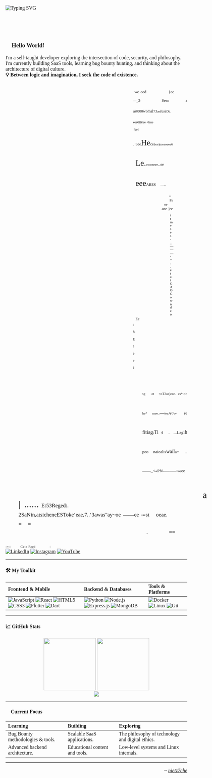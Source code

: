 <img align="left" src="https://readme-typing-svg.herokuapp.com?font=Fira+Code&pause=1000&color=54A6FF&width=435&lines=nietz7che;Self-taught+Developer;SaaS+Builder;Digital+Philosopher" alt="Typing SVG" />

<br>
<br>
<br>
<br>
<br>

### 👋 Hello World!

I'm a self-taught developer exploring the intersection of code, security, and philosophy. I'm currently building SaaS tools, learning bug bounty hunting, and thinking about the architecture of digital culture.

**💡 Between logic and imagination, I seek the code of existence.**

<!-- Image -->
<html><head><meta http-equiv="Content-Type" content="text/html; charset=utf-8" /><meta http-equiv="Content-Style-Type" content="text/css" /><meta name="generator" content="Aspose.Words for .NET 25.8.0" /><title></title><style type="text/css">body { font-family:'Times New Roman'; font-size:12pt }p { margin:0pt }li { margin-top:0pt; margin-bottom:0pt }</style></head><body><div><p style="margin-top:28.6pt; margin-left:306.55pt; text-align:justify; line-height:10.95pt"><span style="font-family:Calibri; font-size:9pt">we</span><span style="font-family:Calibri; font-size:9pt; letter-spacing:1.65pt"> </span><span style="font-family:Calibri; font-size:9pt">ood</span><span style="font-family:Calibri; font-size:9pt; letter-spacing:51.05pt"> </span><span style="font-family:Calibri; font-size:9pt">{oe</span></p><p style="margin-top:2.85pt; margin-left:303.3pt; text-align:justify; line-height:24.5pt"><span style="font-family:Calibri; font-size:8pt">—_</span><span style="font-family:Calibri; font-size:9pt">3</span><span style="font-family:Calibri; font-size:8pt">-</span><span style="font-family:Calibri; font-size:9pt; letter-spacing:12.55pt"> </span><span style="font-family:Calibri; font-size:9pt">Seen</span><span style="font-family:Calibri; font-size:9pt; letter-spacing:2.85pt"> </span><span style="font-family:Calibri; font-size:9pt">a</span><span style="font-family:Calibri; font-size:9pt; letter-spacing:7.45pt"> </span><span style="font-family:Calibri; font-size:9pt">ast000womal73</span><span style="font-family:Calibri; font-size:8pt">ae</span><span style="font-family:Calibri; font-size:9pt">ruse</span><span style="font-family:Calibri; font-size:8pt">Dt.</span><span style="font-family:Calibri; font-size:8pt; letter-spacing:27.8pt"> </span><span style="font-family:Calibri; font-size:8pt">eer</span><span style="font-family:Calibri; font-size:9pt">one</span><span style="font-family:Calibri; font-size:8pt">ee +hue</span></p><p style="margin-left:306.55pt; text-align:justify; line-height:9.75pt"><span style="font-family:Calibri; font-size:8pt">bel</span></p><p style="margin-top:4.05pt; margin-left:309pt; text-indent:-5.7pt; text-align:justify; line-height:44.3pt; -aw-import:list-item; -aw-list-level-number:0; -aw-list-number-format:'.'; -aw-list-number-styles:'bullet'; -aw-list-padding-sml:3.43pt"><span style="-aw-import:ignore"><span style="font-family:Calibri; font-size:9pt"><span>.</span></span><span style="width:3.43pt; font:7pt 'Times New Roman'; display:inline-block; -aw-import:spaces">&#xa0; </span></span><span style="font-family:Calibri; font-size:9pt">See</span><span style="font-family:Calibri; font-size:19pt">He</span><span style="font-family:Calibri; font-size:9pt">cea</span><span style="font-family:Calibri; font-size:8pt">oe)mesoeee6</span><span style="font-family:Calibri; font-size:19pt"> Le.</span><span style="font-family:Calibri; font-size:8pt">owoneee...</span><span style="font-family:Calibri; font-size:9pt">ee</span><span style="font-family:Calibri; font-size:19pt; letter-spacing:7pt"> </span><span style="font-family:Calibri; font-size:19pt">eee</span><span style="font-family:Calibri; font-size:9pt">ARES</span><span style="font-family:Calibri; font-size:8pt; letter-spacing:8.75pt"> </span><span style="font-family:Calibri; font-size:8pt">—</span><span style="font-family:Calibri; font-size:9pt">..</span></p><p style="margin-top:0.05pt; margin-left:388.45pt; text-align:justify; line-height:9.75pt"><span style="font-family:Calibri; font-size:8pt">=</span></p><p style="margin-left:390.05pt; text-align:justify; line-height:9.75pt"><span style="font-family:Calibri; font-size:8pt">Fs</span></p><p style="margin-left:377.1pt; text-align:justify; line-height:9.75pt"><span style="font-family:Calibri; font-size:8pt">oe</span></p><p style="margin-left:371.4pt; text-align:justify; line-height:10.95pt"><span style="font-family:Calibri; font-size:9pt">ane</span><span style="font-family:Calibri; font-size:9pt; letter-spacing:1.5pt"> </span><span style="font-family:Calibri; font-size:9pt">|ee</span></p><p style="margin-top:6.2pt; margin-right:117.85pt; margin-left:390.9pt; text-align:justify; line-height:8.1pt"><span style="font-family:Calibri; font-size:8pt">ttmeses</span><span style="font-family:Calibri; font-size:8pt; letter-spacing:17.65pt"> </span><span style="font-family:Calibri; font-size:8pt">-_—</span><span style="font-family:Calibri; font-size:8pt; letter-spacing:0.75pt"> </span><span style="font-family:Calibri; font-size:8pt">——-+ </span><span style="font-family:Calibri; font-size:8pt; letter-spacing:0.25pt">..et</span><span style="font-family:Calibri; font-size:8pt; letter-spacing:1.25pt"> </span><span style="font-family:Calibri; font-size:8pt">atGAOGowndeo</span></p><p style="margin-top:0.65pt; margin-left:309pt; text-align:justify; line-height:10.95pt"><span style="font-family:Calibri; font-size:9pt">Ee</span></p><p style="margin-top:0.05pt; margin-right:242.2pt; margin-left:302.5pt; text-indent:0.8pt; line-height:17pt"><span style="font-family:Calibri; font-size:9pt">:</span><span style="font-family:Calibri; font-size:9pt; letter-spacing:13.4pt"> </span><span style="font-family:Calibri; font-size:9pt">hE</span><span style="font-family:Calibri; font-size:9pt; letter-spacing:1pt"> </span><span style="font-family:Calibri; font-size:9pt">ree i</span></p><p style="margin-top:31.05pt; margin-left:325.2pt; text-align:justify; line-height:44.35pt"><span style="font-family:Calibri; font-size:8pt">sg</span><span style="font-family:Calibri; font-size:8pt; letter-spacing:9.15pt"> </span><span style="font-family:Calibri; font-size:8pt">ot</span><span style="font-family:Calibri; font-size:8pt; letter-spacing:5.1pt"> </span><span style="font-family:Calibri; font-size:8pt">=oT2oe)eee.</span><span style="font-family:Calibri; font-size:8pt; letter-spacing:0.25pt"> </span><span style="font-family:Calibri; font-size:8pt">es*.&gt;&gt;</span><span style="font-family:Calibri; font-size:8pt; letter-spacing:1.5pt"> </span><span style="font-family:Calibri; font-size:8pt">he*</span><span style="font-family:Calibri; font-size:8pt; letter-spacing:3.15pt"> </span><span style="font-family:Calibri; font-size:8pt">mee..</span><span style="font-family:Calibri">—</span><span style="font-family:Calibri; font-size:8pt">|ee</span><span style="font-family:Calibri; font-size:10pt">A</span><span style="font-family:Calibri; font-size:8pt">©o-</span><span style="font-family:Calibri; font-size:10pt; letter-spacing:8.1pt"> </span><span style="font-family:Calibri; font-size:10pt">re</span><span style="font-family:Calibri; letter-spacing:1.8pt"> </span><span style="font-family:Calibri">fitiag</span><span style="font-family:Calibri; font-size:10pt">;</span><span style="font-family:Calibri">Ti</span><span style="font-family:Calibri; font-size:10pt; letter-spacing:2.1pt"> </span><span style="font-family:Calibri; font-size:10pt">4</span><span style="font-family:Calibri; font-size:10pt; letter-spacing:9.7pt"> </span><span style="font-family:Calibri; font-size:10pt">.</span><span style="font-family:Calibri; font-size:8pt; letter-spacing:6.2pt"> </span><span style="font-family:Calibri; font-size:8pt">....</span><span style="font-family:Calibri; font-size:10pt">Lag</span><span style="font-family:Calibri">ih</span><span style="font-family:Calibri; font-size:10pt; letter-spacing:1.65pt"> </span><span style="font-family:Calibri; font-size:10pt">peo</span><span style="font-family:Calibri; font-size:10pt; letter-spacing:3pt"> </span><span style="font-family:Calibri; font-size:10pt">naiealis</span><span style="font-family:Calibri">wail</span><span style="font-family:Calibri; font-size:10pt">a=</span><span style="font-family:Calibri; font-size:8pt; letter-spacing:5.45pt"> </span><span style="font-family:Calibri; font-size:8pt">...</span><span style="font-family:Calibri; font-size:10pt">——_&lt;«PN</span><span style="font-family:Calibri; font-size:8pt">————=oe</span><span style="font-family:Calibri; font-size:10pt">ee</span></p><p style="margin-top:23.7pt; margin-right:3.75pt; margin-left:30.8pt; text-indent:437.9pt; line-height:22pt"><span style="font-family:Calibri; font-size:22pt">a</span><span style="font-family:Calibri; font-size:22pt; letter-spacing:27.45pt"> </span><span style="font-family:Calibri; font-size:22pt">|</span><span style="font-family:Calibri; font-size:22pt; letter-spacing:3.55pt"> </span><span style="font-family:Calibri; font-size:22pt; letter-spacing:0.35pt">...... </span><span style="font-family:Calibri; font-size:13pt">E:53Reged:.</span><span style="font-family:Calibri; font-size:13pt; letter-spacing:268.7pt"> </span><span style="font-family:Calibri; font-size:13pt">2SaNin,atsicheneESToke‘eae,7..‘3awas"ay~oe</span><span style="font-family:Calibri; font-size:13pt; letter-spacing:2.4pt"> </span><span style="font-family:Calibri; font-size:13pt">——ee</span><span style="font-family:Calibri; font-size:13pt; letter-spacing:1.95pt"> </span><span style="font-family:Calibri; font-size:13pt">-«st</span><span style="font-family:Calibri; font-size:13pt; letter-spacing:12.75pt"> </span><span style="font-family:Calibri; font-size:13pt">oeae.</span><span style="font-family:Calibri; font-size:13pt; letter-spacing:35.95pt"> </span><span style="font-family:Calibri; font-size:13pt">=</span><span style="font-family:Calibri; font-size:13pt; letter-spacing:11.65pt"> </span><span style="font-family:Calibri; font-size:13pt">=</span></p><p style="margin-left:388.45pt; text-indent:-53.5pt; text-align:justify; line-height:15.85pt; -aw-import:list-item; -aw-list-level-number:0; -aw-list-number-format:'.'; -aw-list-number-styles:'bullet'; -aw-list-padding-sml:50.22pt"><span style="-aw-import:ignore"><span style="font-family:Calibri; font-size:13pt"><span>.</span></span><span style="width:50.22pt; font:7pt 'Times New Roman'; display:inline-block; -aw-import:spaces">&#xa0;&#xa0;&#xa0;&#xa0;&#xa0;&#xa0;&#xa0;&#xa0;&#xa0;&#xa0;&#xa0;&#xa0;&#xa0;&#xa0;&#xa0;&#xa0;&#xa0;&#xa0;&#xa0;&#xa0;&#xa0;&#xa0;&#xa0;&#xa0;&#xa0;&#xa0;&#xa0;&#xa0;&#xa0;&#xa0;&#xa0;&#xa0;&#xa0; </span></span><span style="font-family:Calibri; font-size:13pt">==</span></p><p style="margin-top:21.35pt; text-align:justify; line-height:9.75pt"><span style="font-family:Calibri; font-size:8pt">-=--</span><span style="font-family:Calibri; font-size:8pt; letter-spacing:20.9pt"> </span><span style="font-family:Calibri; font-size:8pt; letter-spacing:0.45pt">Ceie</span><span style="font-family:Calibri; font-size:8pt; letter-spacing:0.5pt"> </span><span style="font-family:Calibri; font-size:8pt">Reed</span><span style="font-family:Calibri; font-size:8pt; letter-spacing:31.95pt"> </span><span style="font-family:Calibri; font-size:8pt">-</span></p></div></body></html>

[![LinkedIn](https://img.shields.io/badge/-LinkedIn-0A66C2?style=flat&logo=linkedin&logoColor=white)](https://www.linkedin.com/in/sliman-abdellaoui-399b81378/) [![Instagram](https://img.shields.io/badge/-Instagram-E4405F?style=flat&logo=instagram&logoColor=white)](https://www.instagram.com/niet.z7che/) [![YouTube](https://img.shields.io/badge/-YouTube-FF0000?style=flat&logo=youtube&logoColor=white)](https://youtube.com/@el-seen)

---

#### 🛠️ My Toolkit

| **Frontend & Mobile** | **Backend & Databases** | **Tools & Platforms** |
| :--- | :--- | :--- |
| ![JavaScript](https://img.shields.io/badge/-JavaScript-F7DF1E?style=flat&logo=javascript&logoColor=black) ![React](https://img.shields.io/badge/-React-61DAFB?style=flat&logo=react&logoColor=black) ![HTML5](https://img.shields.io/badge/-HTML5-E34F26?style=flat&logo=html5&logoColor=white) ![CSS3](https://img.shields.io/badge/-CSS3-1572B6?style=flat&logo=css3&logoColor=white) ![Flutter](https://img.shields.io/badge/-Flutter-02569B?style=flat&logo=flutter&logoColor=white) ![Dart](https://img.shields.io/badge/-Dart-0175C2?style=flat&logo=dart&logoColor=white) | ![Python](https://img.shields.io/badge/-Python-3776AB?style=flat&logo=python&logoColor=white) ![Node.js](https://img.shields.io/badge/-Node.js-339933?style=flat&logo=nodedotjs&logoColor=white) ![Express.js](https://img.shields.io/badge/-Express.js-000000?style=flat&logo=express&logoColor=white) ![MongoDB](https://img.shields.io/badge/-MongoDB-47A248?style=flat&logo=mongodb&logoColor=white) | ![Docker](https://img.shields.io/badge/-Docker-2496ED?style=flat&logo=docker&logoColor=white) ![Linux](https://img.shields.io/badge/-Linux-FCC624?style=flat&logo=linux&logoColor=black) ![Git](https://img.shields.io/badge/-Git-F05032?style=flat&logo=git&logoColor=white) |

---

#### 📈 GitHub Stats

<p align="center">
  <img src="https://github-readme-stats.vercel.app/api?username=nietz7che-cloud&show_icons=true&theme=react&hide_border=true&bg_color=1F222E&title_color=54A6FF&icon_color=54A6FF&text_color=9f9f9f" height="165">
  <img src="https://github-readme-stats.vercel.app/api/top-langs/?username=nietz7che-cloud&layout=compact&theme=react&hide_border=true&bg_color=1F222E&title_color=54A6FF&text_color=9f9f9f" height="165">
</p>
<p align="center">
  <img src="https://github-readme-streak-stats.herokuapp.com/?user=nietz7che-cloud&theme=react&hide_border=true&background=1F222E&stroke=1F222E&ring=54A6FF&fire=54A6FF&currStreakLabel=54A6FF" />
</p>

---

#### 🧠 Current Focus

| **Learning** | **Building** | **Exploring** |
| :--- | :--- | :--- |
| Bug Bounty methodologies & tools. | Scalable SaaS applications. | The philosophy of technology and digital ethics. |
| Advanced backend architecture. | Educational content and tools. | Low-level systems and Linux internals. |

---

<div align="right">

~ [_nietz7che_](https://github.com/nietz7che-cloud)

</div>
